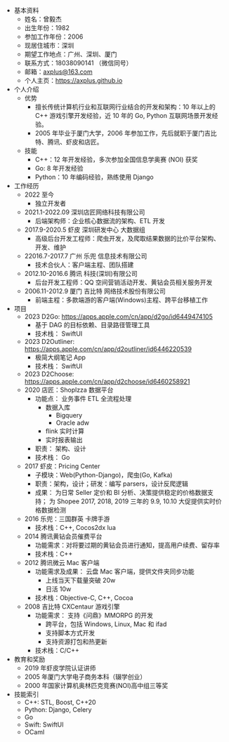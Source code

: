 - 基本资料
	- 姓名：曾毅杰
	- 出生年份：1982
	- 参加工作年份：2006
	- 现居住城市：深圳
	- 期望工作地点：广州、深圳、厦门
	- 联系方式：18038090141 （微信同号）
	- 邮箱：axplus@163.com
	- 个人主页：https://axplus.github.io
- 个人介绍
	- 优势
		- 擅长传统计算机行业和互联网行业结合的开发和架构：10 年以上的 C++ 游戏引擎开发经验，近 10 年的 Go, Python 互联网场景开发经验。
		- 2005 年毕业于厦门大学，2006 年参加工作，先后就职于厦门吉比特、腾讯、虾皮和店匠。
	- 技能
		- C++：12 年开发经验，多次参加全国信息学奥赛 (NOI) 获奖
		- Go: 8 年开发经验
		- Python：10 年编码经验，熟练使用 Django
- 工作经历
	- 2022 至今
		- 独立开发者
	- 2021.1-2022.09 深圳店匠网络科技有限公司
		- 后端架构师：企业核心数据流的架构、ETL 开发
	- 2017.9-2020.5 虾皮 深圳研发中心 大数据组
		- 高级后台开发工程师：爬虫开发，及爬取结果数据的比价平台架构、开发、维护
	- 22016.7-2017.7 广州 乐兜 信息技术有限公司
		- 技术合伙人：客户端主程、团队搭建
	- 2012.10-2016.6 腾讯 科技(深圳)有限公司
		- 后台开发工程师：QQ 空间营销活动开发、黄钻会员相关服务开发
	- 2006.11-2012.9 厦门 吉比特 网络技术股份有限公司
		- 前端主程：多款端游的客户端(Windows)主程、跨平台移植工作
- 项目
	- 2023 D2Go:  https://apps.apple.com/cn/app/d2go/id6449474105
		- 基于 DAG 的目标依赖、目录路径管理工具
		- 技术栈： SwiftUI
	- 2023 D2Outliner:  https://apps.apple.com/cn/app/d2outliner/id6446220539
		- 极简大纲笔记 App
		- 技术栈： SwiftUI
	- 2023 D2Choose: https://apps.apple.com/cn/app/d2choose/id6460258921
	- 2020 店匠：Shoplzza 数据平台
		- 功能点：  业务事件 ETL 全流程处理
			- 数据入库
				- Bigquery
				- Oracle adw
			- flink 实时计算
			- 实时报表输出
		- 职责：  架构、设计
		- 技术栈：  Go
	- 2017 虾皮：Pricing Center
		- 子模块：Web(Python-Django)，爬虫(Go, Kafka)
		- 职责：架构，设计；研发：编写 parsers，设计反爬逻辑
		- 成果：  为日常 Seller 定价和 BI 分析、决策提供稳定的价格数据支持；  为 Shopee 2017, 2018, 2019 三年的 9.9, 10.10 大促提供实时价格数据检测
	- 2016 乐兜：三国群英 卡牌手游
		- 技术栈：C++, Cocos2dx lua
	- 2014 腾讯黄钻会员催费平台
		- 功能需求：对将要过期的黄钻会员进行通知，提高用户续费、留存率
		- 技术栈：C++
	- 2012 腾讯微云 Mac 客户端
		- 功能需求及成果：  云盘 Mac 客户端，提供文件夹同步功能
			- 上线当天下载量突破 20w
			- 日活 10w
		- 技术栈：Objective-C, C++, Cocoa
	- 2008 吉比特 CXCentaur 游戏引擎
		- 功能需求：  支持《问鼎》MMORPG 的开发
			- 跨平台，包括 Windows, Linux, Mac 和 ifad
			- 支持脚本方式开发
			- 支持资源打包和热更新
		- 技术栈：C/C++
- 教育和奖励
	- 2019 年虾皮学院认证讲师
	- 2005 年厦门大学电子商务本科（辍学创业）
	- 2000 年国家计算机奥林匹克竞赛(NOI)高中组三等奖
- 技能索引
	- C++: STL, Boost, C++20
	- Python: Django, Celery
	- Go
	- Swift: SwiftUI
	- OCaml
